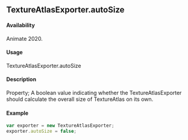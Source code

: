 ## TextureAtlasExporter.autoSize

#### Availability

Animate 2020.

#### Usage

TextureAtlasExporter.autoSize

#### Description

Property; A boolean value indicating whether the TextureAtlasExporter should calculate the overall size of TextureAtlas on its own.

#### Example

``` javascript
var exporter = new TextureAtlasExporter;
exporter.autoSize = false;
````
